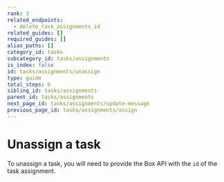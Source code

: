 ```yaml
---
rank: 3
related_endpoints:
  - delete_task_assignments_id
related_guides: []
required_guides: []
alias_paths: []
category_id: tasks
subcategory_id: tasks/assignments
is_index: false
id: tasks/assignments/unassign
type: guide
total_steps: 6
sibling_id: tasks/assignments
parent_id: tasks/assignments
next_page_id: tasks/assignments/update-message
previous_page_id: tasks/assignments/assign
---
```


# Unassign a task

To unassign a task, you will need to provide the Box API with the `id` of the
task assignment.

<Samples id='delete_task_assignments_id' >

</Samples>
